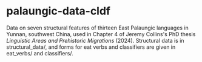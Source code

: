 # palaungic-data-cldf

Data on seven structural features of thirteen East Palaungic languages in Yunnan, southwest China, used in Chapter 4 of Jeremy Collins's PhD thesis _Linguistic Areas and Prehistoric Migrations_ (2024).  Structural data is in structural_data/, and forms for eat verbs and classifiers are given in eat_verbs/ and classifiers/.  
